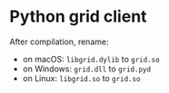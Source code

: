 # Python grid client

After compilation, rename:
* on macOS: `libgrid.dylib` to `grid.so`
* on Windows: `grid.dll` to `grid.pyd`
* on Linux: `libgrid.so` to `grid.so`
